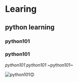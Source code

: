 # Learing
## python learning
### python101
### python101
*python101*
_python101_
~python101~

![python101](python.png=250x250):blush:
